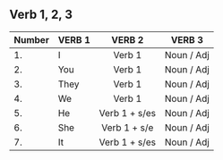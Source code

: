 ## Verb 1, 2, 3

| Number      | VERB 1         | VERB 2         | VERB 3      |
|-------------|----------------|:--------------:|:-----------:|
| 1.          | I              | Verb 1         | Noun / Adj  | 
| 2.          | You            | Verb 1         | Noun / Adj  | 
| 3.          | They           | Verb 1         | Noun / Adj  |  
| 4.          | We             | Verb 1         | Noun / Adj  |
| 5.          | He             | Verb 1 + s/es  | Noun / Adj  |
| 6.          | She            |   Verb 1 + s/e | Noun / Adj  |
| 7.          | It             | Verb 1 + s/es  | Noun / Adj  |